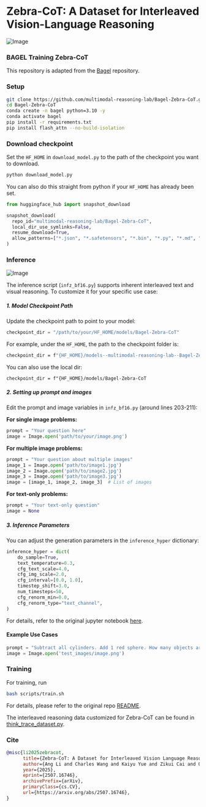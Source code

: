 # Zebra-CoT: A Dataset for Interleaved Vision-Language Reasoning

![Image](assets/zebra_cot_datacard.png)
### BAGEL Training Zebra-CoT

This repository is adapted from the [Bagel](https://github.com/ByteDance-Seed/Bagel) repository.
### Setup

```bash
git clone https://github.com/multimodal-reasoning-lab/Bagel-Zebra-CoT.git
cd Bagel-Zebra-CoT
conda create -n bagel python=3.10 -y
conda activate bagel
pip install -r requirements.txt
pip install flash_attn --no-build-isolation
```

### Download checkpoint

Set the `HF_HOME` in `download_model.py` to the path of the checkpoint you want to download.

```bash
python download_model.py
```

You can also do this straight from python if your `HF_HOME` has already been set.
```python
from huggingface_hub import snapshot_download

snapshot_download(
  repo_id="multimodal-reasoning-lab/Bagel-Zebra-CoT",
  local_dir_use_symlinks=False,
  resume_download=True,
  allow_patterns=["*.json", "*.safetensors", "*.bin", "*.py", "*.md", "*.txt"],
)
```

### Inference

![Image](assets/bagel-cot-example.png)

The inference script (`infz_bf16.py`) supports inherent interleaved text and visual reasoning. To customize it for your
specific use case:

##### 1. Model Checkpoint Path

Update the checkpoint path to point to your model:

```python
checkpoint_dir = "/path/to/your/HF_HOME/models/Bagel-Zebra-CoT"
```

For example, under the `HF_HOME`, the path to the checkpoint folder is:

```bash
checkpoint_dir = f"{HF_HOME}/models--multimodal-reasoning-lab--Bagel-Zebra-CoT/snapshots/c1ff3c56dd5909841523e3a6b554c77d919c2b28
```

You can also use the local dir:

```
checkpoint_dir = f"{HF_HOME}/models/Bagel-Zebra-CoT
```

##### 2. Setting up prompt and images

Edit the prompt and image variables in `infz_bf16.py` (around lines 203-211):

**For single image problems:**
```python
prompt = "Your question here"
image = Image.open('path/to/your/image.png')
```

**For multiple image problems:**
```python
prompt = "Your question about multiple images"
image_1 = Image.open('path/to/image1.jpg')
image_2 = Image.open('path/to/image2.jpg')
image_3 = Image.open('path/to/image3.jpg')
image = [image_1, image_2, image_3]  # List of images
```

**For text-only problems:**
```python
prompt = "Your text-only question"
image = None
```

##### 3. Inference Parameters

You can adjust the generation parameters in the `inference_hyper` dictionary:

```python
inference_hyper = dict(
    do_sample=True,
    text_temperature=0.3,
    cfg_text_scale=4.0,
    cfg_img_scale=2.0,
    cfg_interval=[0.0, 1.0],
    timestep_shift=3.0,
    num_timesteps=50,
    cfg_renorm_min=0.0,
    cfg_renorm_type="text_channel",
)
```

For details, refer to the original jupyter notebook [here](inference.ipynb).

#### Example Use Cases

```python
prompt = "Subtract all cylinders. Add 1 red sphere. How many objects are left?"
image = Image.open('test_images/image.png')
```

### Training
For training, run

```bash
bash scripts/train.sh
```

For details, please refer to the original repo [README](https://github.com/bytedance-seed/BAGEL).

The interleaved reasoning data customized for Zebra-CoT can be found in [think_trace_dataset.py](data/interleave_datasets/think_trace_dataset.py).

### Cite
```bibtex
@misc{li2025zebracot,
      title={Zebra-CoT: A Dataset for Interleaved Vision Language Reasoning},
      author={Ang Li and Charles Wang and Kaiyu Yue and Zikui Cai and Ollie Liu and Deqing Fu and Peng Guo and Wang Bill Zhu and Vatsal Sharan and Robin Jia and Willie Neiswanger and Furong Huang and Tom Goldstein and Micah Goldblum},
      year={2025},
      eprint={2507.16746},
      archivePrefix={arXiv},
      primaryClass={cs.CV},
      url={https://arxiv.org/abs/2507.16746},
}
```
